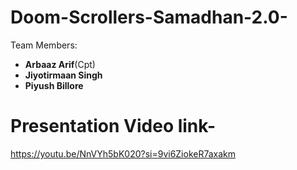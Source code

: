 # Doom-Scrollers-Samadhan-2.0-

 Team Members:
- **Arbaaz Arif**(Cpt)
- **Jiyotirmaan Singh**  
- **Piyush Billore**

# Presentation Video link-

https://youtu.be/NnVYh5bK020?si=9vi6ZiokeR7axakm

